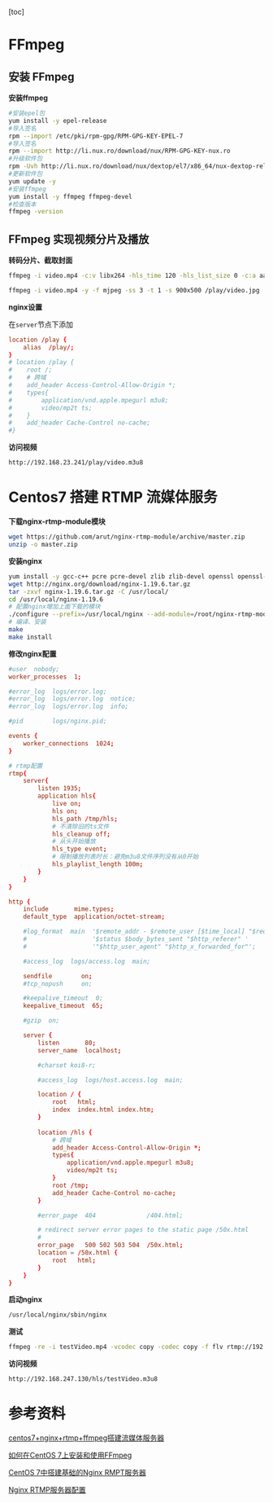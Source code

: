 [toc]

# FFmpeg 

## 安装 FFmpeg

**安装ffmpeg**

```bash
#安装epel包
yum install -y epel-release 
#导入签名 
rpm --import /etc/pki/rpm-gpg/RPM-GPG-KEY-EPEL-7 
#导入签名 
rpm --import http://li.nux.ro/download/nux/RPM-GPG-KEY-nux.ro 
#升级软件包 
rpm -Uvh http://li.nux.ro/download/nux/dextop/el7/x86_64/nux-dextop-release-0-1.el7.nux.noarch.rpm 
#更新软件包 
yum update -y 
#安装ffmpeg 
yum install -y ffmpeg ffmpeg-devel
#检查版本 
ffmpeg -version
```

## FFmpeg 实现视频分片及播放

**转码分片、截取封面**

```bash
ffmpeg -i video.mp4 -c:v libx264 -hls_time 120 -hls_list_size 0 -c:a aac -strict -2 -f hls /play/video.m3u8 
```

```bash
ffmpeg -i video.mp4 -y -f mjpeg -ss 3 -t 1 -s 900x500 /play/video.jpg 
```

**nginx设置**

在`server`节点下添加

```conf
location /play {
	alias  /play/;
}
# location /play {
#    root /;
#    # 跨域
#    add_header Access-Control-Allow-Origin *;
#    types{
#        application/vnd.apple.mpegurl m3u8;
#        video/mp2t ts;
#    }
#    add_header Cache-Control no-cache;
#}
```

**访问视频**

`http://192.168.23.241/play/video.m3u8`

# Centos7 搭建 RTMP 流媒体服务

**下载nginx-rtmp-module模块**

```bash
wget https://github.com/arut/nginx-rtmp-module/archive/master.zip
unzip -o master.zip
```

**安装nginx**

```bash
yum install -y gcc-c++ pcre pcre-devel zlib zlib-devel openssl openssl-devel
wget http://nginx.org/download/nginx-1.19.6.tar.gz
tar -zxvf nginx-1.19.6.tar.gz -C /usr/local/
cd /usr/local/nginx-1.19.6
# 配置nginx增加上面下载的模块
./configure --prefix=/usr/local/nginx --add-module=/root/nginx-rtmp-module
# 编译、安装
make
make install 
```

**修改nginx配置**

```conf
#user  nobody;
worker_processes  1;

#error_log  logs/error.log;
#error_log  logs/error.log  notice;
#error_log  logs/error.log  info;

#pid        logs/nginx.pid;

events {
    worker_connections  1024;
}

# rtmp配置
rtmp{
    server{
        listen 1935;
        application hls{
            live on;
            hls on;
            hls_path /tmp/hls;
            # 不清除旧的ts文件
            hls_cleanup off;
            # 从头开始播放
            hls_type event;
            # 限制播放列表时长：避免m3u8文件序列没有从0开始
            hls_playlist_length 100m;
        }
    }
}

http {
    include       mime.types;
    default_type  application/octet-stream;

    #log_format  main  '$remote_addr - $remote_user [$time_local] "$request" '
    #                  '$status $body_bytes_sent "$http_referer" '
    #                  '"$http_user_agent" "$http_x_forwarded_for"';

    #access_log  logs/access.log  main;

    sendfile        on;
    #tcp_nopush     on;

    #keepalive_timeout  0;
    keepalive_timeout  65;

    #gzip  on;

    server {
        listen       80;
        server_name  localhost;

        #charset koi8-r;

        #access_log  logs/host.access.log  main;

        location / {
            root   html;
            index  index.html index.htm;
        }
    
        location /hls {
            # 跨域
            add_header Access-Control-Allow-Origin *;
            types{
                application/vnd.apple.mpegurl m3u8;
                video/mp2t ts;
            }
            root /tmp;
            add_header Cache-Control no-cache;
        }

        #error_page  404              /404.html;

        # redirect server error pages to the static page /50x.html
        #
        error_page   500 502 503 504  /50x.html;
        location = /50x.html {
            root   html;
        }
    }
}

```

**启动nginx**

```bash
/usr/local/nginx/sbin/nginx
```

**测试**

```bash
ffmpeg -re -i testVideo.mp4 -vcodec copy -codec copy -f flv rtmp://192.168.247.130/hls/testVideo
```

**访问视频**

`http://192.168.247.130/hls/testVideo.m3u8`

# 参考资料

[centos7+nginx+rtmp+ffmpeg搭建流媒体服务器](https://www.cnblogs.com/alexliuzw/p/9792074.html)

[如何在CentOS 7上安装和使用FFmpeg](https://www.myfreax.com/how-to-install-ffmpeg-on-centos-7/)

[CentOS 7中搭建基础的Nginx RMPT服务器](https://www.jibing57.com/2020/07/29/how-to-setup-nginx-rtmp-on-centos-7/)

[Nginx RTMP服务器配置](https://www.jibing57.com/2020/08/01/advanced-configure-of-nginx-rtmp)